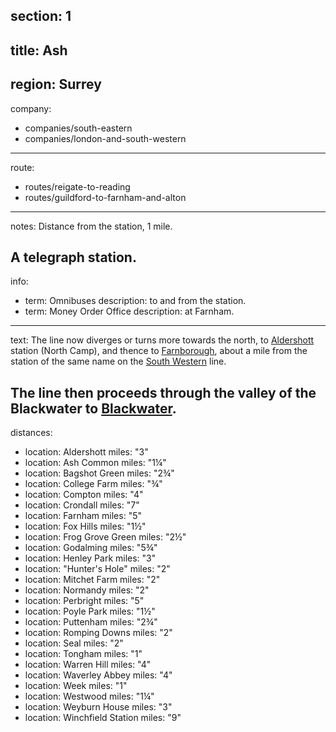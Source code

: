 section: 1
----
title: Ash
----
region: Surrey
----
company:
- companies/south-eastern
- companies/london-and-south-western
----
route:
- routes/reigate-to-reading
- routes/guildford-to-farnham-and-alton
----
notes: Distance from the station, 1 mile.

A telegraph station.
----
info:
- term: Omnibuses
  description: to and from the station.
- term: Money Order Office
  description: at Farnham.
----
text: The line now diverges or turns more towards the north, to [Aldershott](/stations/aldershott) station (North Camp), and thence to [Farnborough](/stations/farnborough-north), about a mile from the station of the same name on the [South Western](/routes/london-to-southampton-dorchester-and-weymouth) line.

The line then proceeds through the valley of the Blackwater to [Blackwater](/stations/blackwater).
----
distances:
- location: Aldershott
  miles: "3"
- location: Ash Common
  miles: "1¼"
- location: Bagshot Green
  miles: "2¾"
- location: College Farm
  miles: "¾"
- location: Compton
  miles: "4"
- location: Crondall
  miles: "7"
- location: Farnham
  miles: "5"
- location: Fox Hills
  miles: "1½"
- location: Frog Grove Green
  miles: "2½"
- location: Godalming
  miles: "5¾"
- location: Henley Park
  miles: "3"
- location: "Hunter's Hole"
  miles: "2"
- location: Mitchet Farm
  miles: "2"
- location: Normandy
  miles: "2"
- location: Perbright
  miles: "5"
- location: Poyle Park
  miles: "1½"
- location: Puttenham
  miles: "2¾"
- location: Romping Downs
  miles: "2"
- location: Seal
  miles: "2"
- location: Tongham
  miles: "1"
- location: Warren Hill
  miles: "4"
- location: Waverley Abbey
  miles: "4"
- location: Week
  miles: "1"
- location: Westwood
  miles: "1¼"
- location: Weyburn House
  miles: "3"
- location: Winchfield Station
  miles: "9"
